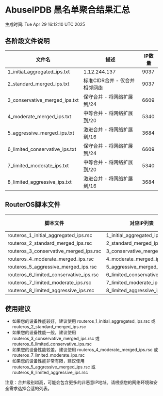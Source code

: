 # AbuseIPDB 黑名单聚合结果汇总
生成时间: Tue Apr 29 16:12:10 UTC 2025

## 各阶段文件说明

| 文件名 | 描述 | IP数量 |
|--------|------|--------|
| 1_initial_aggregated_ips.txt | 1.12.244.137 | 9037 |
| 2_standard_merged_ips.txt | 标准CIDR合并 - 仅合并相邻网络 | 9037 |
| 3_conservative_merged_ips.txt | 保守合并 - 将网络扩展到/24 | 6609 |
| 4_moderate_merged_ips.txt | 中等合并 - 将网络扩展到/20 | 5340 |
| 5_aggressive_merged_ips.txt | 激进合并 - 将网络扩展到/16 | 3684 |
| 6_limited_conservative_ips.txt | 保守合并 - 将网络扩展到/24 | 6609 |
| 7_limited_moderate_ips.txt | 中等合并 - 将网络扩展到/20 | 5340 |
| 8_limited_aggressive_ips.txt | 激进合并 - 将网络扩展到/16 | 3684 |

## RouterOS脚本文件

| 脚本文件 | 对应IP列表 | IP数量 |
|----------|------------|--------|
| routeros_1_initial_aggregated_ips.rsc | 1_initial_aggregated_ips.txt | 9037 |
| routeros_2_standard_merged_ips.rsc | 2_standard_merged_ips.txt | 9037 |
| routeros_3_conservative_merged_ips.rsc | 3_conservative_merged_ips.txt | 6609 |
| routeros_4_moderate_merged_ips.rsc | 4_moderate_merged_ips.txt | 5340 |
| routeros_5_aggressive_merged_ips.rsc | 5_aggressive_merged_ips.txt | 3684 |
| routeros_6_limited_conservative_ips.rsc | 6_limited_conservative_ips.txt | 6609 |
| routeros_7_limited_moderate_ips.rsc | 7_limited_moderate_ips.txt | 5340 |
| routeros_8_limited_aggressive_ips.rsc | 8_limited_aggressive_ips.txt | 3684 |

## 使用建议

- 如果您的设备性能较好，建议使用 routeros_1_initial_aggregated_ips.rsc 或 routeros_2_standard_merged_ips.rsc
- 如果您的设备性能一般，建议使用 routeros_3_conservative_merged_ips.rsc 或 routeros_6_limited_conservative_ips.rsc
- 如果您的设备性能较差，建议使用 routeros_4_moderate_merged_ips.rsc 或 routeros_7_limited_moderate_ips.rsc
- 如果您的设备性能非常有限，建议使用 routeros_5_aggressive_merged_ips.rsc 或 routeros_8_limited_aggressive_ips.rsc

注意：合并级别越高，可能会包含更多的非恶意IP地址。请根据您的网络环境和安全需求选择合适的列表。
